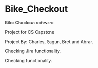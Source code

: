 # Bike_Checkout

Bike Checkout software

Project for CS Capstone

Project By: Charles, Sagun, Bret and Abrar. 

Checking Jira functionality. 

Checking functionality.
